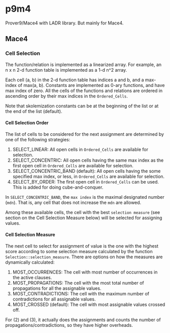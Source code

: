 # p9m4
Prover9/Mace4 with LADR library. But mainly for Mace4.

## Mace4

### Cell Selection

The function/relation is implemented as a linearized array.  For example, an n x n 2-d function table is implemented
as a 1-d n^2 array. 

Each cell (a, b) in the 2-d function table has indices a and b, and a max-index of max(a, b).  Constants are implemented
as 0-ary functions, and have max index of zero.  All the cells of the
functions and relations are ordered in ascending order by their max indices in the `Ordered_Cells`.

Note that skolemization constants can be at the beginning of the list or at the end of the list (default).

#### Cell Selection Order

The list of cells to be considered for the next assignment are determined by one of the following strategies:

1. SELECT_LINEAR: All open cells in `Ordered_Cells` are available for selection.
2. SELECT_CONCENTRIC: All open cells having the same max index as the first open cell in `Ordered_Cells` are available for selection.
3. SELECT_CONCENTRIC_BAND (default): All open cells having the some specified max index, or less, in `Ordered_Cells` are available for selection.
4. SELECT_BY_ORDER: The first open cell in `Ordered_Cells` can be used.  This is added for doing cube-and-conquer.

In `SELECT_CONCENTRIC_BAND`, the `max index` is the maximal designated number (`mdn`). That is, any cell that does not increase the `mdn` are allowed.

Among these available cells, the cell with the best `selection measure` (see section on the Cell Selection Measure below) will be selected for 
assigning values.


#### Cell Selection Measure

The next cell to select for assignment of value is the one with the highest score according to some selection measure calculated
by the function `Selection::selection_measure`.  There are options on how the measures are dynamically calculated:

1. MOST_OCCURRENCES: The cell with most number of occurrences in the active clauses.
2. MOST_PROPAGATIONS: The cell with the most total number of propagations for all the assignable values. 
3. MOST_CONTRADICTIONS: The cell with the maximum number of contradictions for all assignable values. 
4. MOST_CROSSED (default): The cell with most assignable values crossed off.

For (2) and (3), it actually does the assignments and counts the number of propagations/contradictions, so they have higher overheads.


